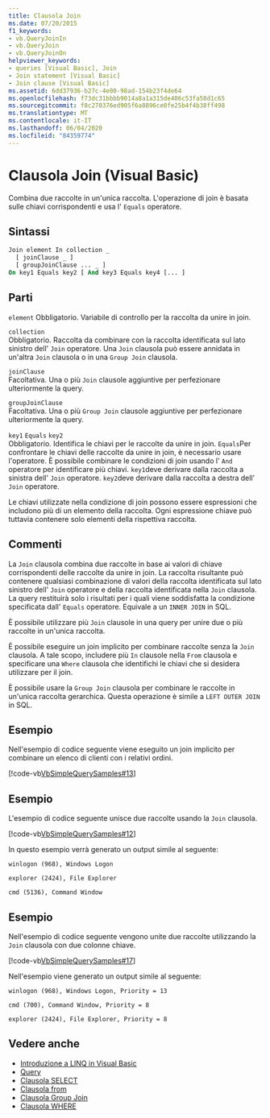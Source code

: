 ```yaml
---
title: Clausola Join
ms.date: 07/20/2015
f1_keywords:
- vb.QueryJoinIn
- vb.QueryJoin
- vb.QueryJoinOn
helpviewer_keywords:
- queries [Visual Basic], Join
- Join statement [Visual Basic]
- Join clause [Visual Basic]
ms.assetid: 6dd37936-b27c-4e00-98ad-154b23f4de64
ms.openlocfilehash: f73dc31bbbb9014a8a1a315de406c53fa58d1c65
ms.sourcegitcommit: f8c270376ed905f6a8896ce0fe25b4f4b38ff498
ms.translationtype: MT
ms.contentlocale: it-IT
ms.lasthandoff: 06/04/2020
ms.locfileid: "84359774"
---
```

# <a name="join-clause-visual-basic"></a>Clausola Join (Visual Basic)

Combina due raccolte in un'unica raccolta. L'operazione di join è basata sulle chiavi corrispondenti e usa l' `Equals` operatore.

## <a name="syntax"></a>Sintassi

```vb
Join element In collection _
  [ joinClause _ ]
  [ groupJoinClause ... _ ]
On key1 Equals key2 [ And key3 Equals key4 [... ]
```

## <a name="parts"></a>Parti

`element` Obbligatorio. Variabile di controllo per la raccolta da unire in join.

`collection`  
Obbligatorio. Raccolta da combinare con la raccolta identificata sul lato sinistro dell' `Join` operatore. Una `Join` clausola può essere annidata in un'altra `Join` clausola o in una `Group Join` clausola.

`joinClause`  
Facoltativa. Una o più `Join` clausole aggiuntive per perfezionare ulteriormente la query.

`groupJoinClause`  
Facoltativa. Una o più `Group Join` clausole aggiuntive per perfezionare ulteriormente la query.

`key1` `Equals` `key2`  
Obbligatorio. Identifica le chiavi per le raccolte da unire in join. `Equals`Per confrontare le chiavi delle raccolte da unire in join, è necessario usare l'operatore. È possibile combinare le condizioni di join usando l' `And` operatore per identificare più chiavi. `key1`deve derivare dalla raccolta a sinistra dell' `Join` operatore. `key2`deve derivare dalla raccolta a destra dell' `Join` operatore.

Le chiavi utilizzate nella condizione di join possono essere espressioni che includono più di un elemento della raccolta. Ogni espressione chiave può tuttavia contenere solo elementi della rispettiva raccolta.

## <a name="remarks"></a>Commenti

La `Join` clausola combina due raccolte in base ai valori di chiave corrispondenti delle raccolte da unire in join. La raccolta risultante può contenere qualsiasi combinazione di valori della raccolta identificata sul lato sinistro dell' `Join` operatore e della raccolta identificata nella `Join` clausola. La query restituirà solo i risultati per i quali viene soddisfatta la condizione specificata dall' `Equals` operatore. Equivale a un `INNER JOIN` in SQL.

È possibile utilizzare più `Join` clausole in una query per unire due o più raccolte in un'unica raccolta.

È possibile eseguire un join implicito per combinare raccolte senza la `Join` clausola. A tale scopo, includere più `In` clausole nella `From` clausola e specificare una `Where` clausola che identifichi le chiavi che si desidera utilizzare per il join.

È possibile usare la `Group Join` clausola per combinare le raccolte in un'unica raccolta gerarchica. Questa operazione è simile a `LEFT OUTER JOIN` in SQL.

## <a name="example"></a>Esempio

Nell'esempio di codice seguente viene eseguito un join implicito per combinare un elenco di clienti con i relativi ordini.

[!code-vb[VbSimpleQuerySamples#13](~/samples/snippets/visualbasic/VS_Snippets_VBCSharp/VbSimpleQuerySamples/VB/QuerySamples1.vb#13)]

## <a name="example"></a>Esempio

L'esempio di codice seguente unisce due raccolte usando la `Join` clausola.

[!code-vb[VbSimpleQuerySamples#12](~/samples/snippets/visualbasic/VS_Snippets_VBCSharp/VbSimpleQuerySamples/VB/QuerySamples2.vb#12)]

In questo esempio verrà generato un output simile al seguente:

`winlogon (968), Windows Logon`

`explorer (2424), File Explorer`

`cmd (5136), Command Window`

## <a name="example"></a>Esempio

Nell'esempio di codice seguente vengono unite due raccolte utilizzando la `Join` clausola con due colonne chiave.

[!code-vb[VbSimpleQuerySamples#17](~/samples/snippets/visualbasic/VS_Snippets_VBCSharp/VbSimpleQuerySamples/VB/QuerySamples3.vb#17)]

Nell'esempio viene generato un output simile al seguente:

`winlogon (968), Windows Logon, Priority = 13`

`cmd (700), Command Window, Priority = 8`

`explorer (2424), File Explorer, Priority = 8`

## <a name="see-also"></a>Vedere anche

- [Introduzione a LINQ in Visual Basic](../../programming-guide/language-features/linq/introduction-to-linq.md)
- [Query](index.md)
- [Clausola SELECT](select-clause.md)
- [Clausola from](from-clause.md)
- [Clausola Group Join](group-join-clause.md)
- [Clausola WHERE](where-clause.md)
